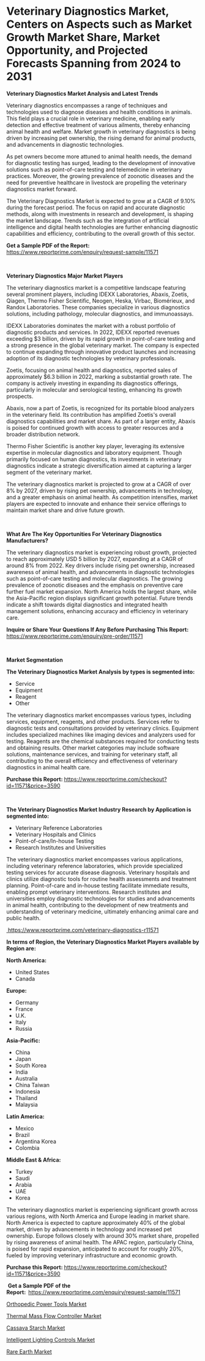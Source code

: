 <p><h1>Veterinary Diagnostics Market, Centers on Aspects such as Market Growth Market Share, Market Opportunity, and Projected Forecasts Spanning from 2024 to 2031</h1></p><p><strong>Veterinary Diagnostics Market Analysis and Latest Trends</strong></p>
<p><p>Veterinary diagnostics encompasses a range of techniques and technologies used to diagnose diseases and health conditions in animals. This field plays a crucial role in veterinary medicine, enabling early detection and effective treatment of various ailments, thereby enhancing animal health and welfare. Market growth in veterinary diagnostics is being driven by increasing pet ownership, the rising demand for animal products, and advancements in diagnostic technologies.</p><p>As pet owners become more attuned to animal health needs, the demand for diagnostic testing has surged, leading to the development of innovative solutions such as point-of-care testing and telemedicine in veterinary practices. Moreover, the growing prevalence of zoonotic diseases and the need for preventive healthcare in livestock are propelling the veterinary diagnostics market forward.</p><p>The Veterinary Diagnostics Market is expected to grow at a CAGR of 9.10% during the forecast period. The focus on rapid and accurate diagnostic methods, along with investments in research and development, is shaping the market landscape. Trends such as the integration of artificial intelligence and digital health technologies are further enhancing diagnostic capabilities and efficiency, contributing to the overall growth of this sector.</p></p>
<p><strong>Get a Sample PDF of the Report:&nbsp;</strong> <a href="https://www.reportprime.com/enquiry/request-sample/11571?utm_campaign=1720&utm_medium=2&utm_source=Github&utm_content=ia&utm_term=25122024&utm_id=veterinary-diagnostics">https://www.reportprime.com/enquiry/request-sample/11571</a></p>
<p>&nbsp;</p>
<p><strong>Veterinary Diagnostics Major Market Players</strong></p>
<p><p>The veterinary diagnostics market is a competitive landscape featuring several prominent players, including IDEXX Laboratories, Abaxis, Zoetis, Qiagen, Thermo Fisher Scientific, Neogen, Heska, Virbac, Biomérieux, and Randox Laboratories. These companies specialize in various diagnostics solutions, including pathology, molecular diagnostics, and immunoassays.</p><p>IDEXX Laboratories dominates the market with a robust portfolio of diagnostic products and services. In 2022, IDEXX reported revenues exceeding $3 billion, driven by its rapid growth in point-of-care testing and a strong presence in the global veterinary market. The company is expected to continue expanding through innovative product launches and increasing adoption of its diagnostic technologies by veterinary professionals.</p><p>Zoetis, focusing on animal health and diagnostics, reported sales of approximately $6.3 billion in 2022, marking a substantial growth rate. The company is actively investing in expanding its diagnostics offerings, particularly in molecular and serological testing, enhancing its growth prospects.</p><p>Abaxis, now a part of Zoetis, is recognized for its portable blood analyzers in the veterinary field. Its contribution has amplified Zoetis's overall diagnostics capabilities and market share. As part of a larger entity, Abaxis is poised for continued growth with access to greater resources and a broader distribution network.</p><p>Thermo Fisher Scientific is another key player, leveraging its extensive expertise in molecular diagnostics and laboratory equipment. Though primarily focused on human diagnostics, its investments in veterinary diagnostics indicate a strategic diversification aimed at capturing a larger segment of the veterinary market.</p><p>The veterinary diagnostics market is projected to grow at a CAGR of over 8% by 2027, driven by rising pet ownership, advancements in technology, and a greater emphasis on animal health. As competition intensifies, market players are expected to innovate and enhance their service offerings to maintain market share and drive future growth.</p></p>
<p>&nbsp;</p>
<p><strong>What Are The Key Opportunities For Veterinary Diagnostics Manufacturers?</strong></p>
<p><p>The veterinary diagnostics market is experiencing robust growth, projected to reach approximately USD 5 billion by 2027, expanding at a CAGR of around 8% from 2022. Key drivers include rising pet ownership, increased awareness of animal health, and advancements in diagnostic technologies such as point-of-care testing and molecular diagnostics. The growing prevalence of zoonotic diseases and the emphasis on preventive care further fuel market expansion. North America holds the largest share, while the Asia-Pacific region displays significant growth potential. Future trends indicate a shift towards digital diagnostics and integrated health management solutions, enhancing accuracy and efficiency in veterinary care.</p></p>
<p><strong>Inquire or Share Your Questions If Any Before Purchasing This Report:</strong> <a href="https://www.reportprime.com/enquiry/pre-order/11571?utm_campaign=1720&utm_medium=2&utm_source=Github&utm_content=ia&utm_term=25122024&utm_id=veterinary-diagnostics">https://www.reportprime.com/enquiry/pre-order/11571</a></p>
<p>&nbsp;</p>
<p><strong>Market Segmentation</strong></p>
<p><strong>The Veterinary Diagnostics Market Analysis by types is segmented into:</strong></p>
<p><ul><li>Service</li><li>Equipment</li><li>Reagent</li><li>Other</li></ul></p>
<p><p>The veterinary diagnostics market encompasses various types, including services, equipment, reagents, and other products. Services refer to diagnostic tests and consultations provided by veterinary clinics. Equipment includes specialized machines like imaging devices and analyzers used for testing. Reagents are the chemical substances required for conducting tests and obtaining results. Other market categories may include software solutions, maintenance services, and training for veterinary staff, all contributing to the overall efficiency and effectiveness of veterinary diagnostics in animal health care.</p></p>
<p><strong>Purchase this Report:&nbsp;</strong><a href="https://www.reportprime.com/checkout?id=11571&price=3590&utm_campaign=1720&utm_medium=2&utm_source=Github&utm_content=ia&utm_term=25122024&utm_id=veterinary-diagnostics">https://www.reportprime.com/checkout?id=11571&price=3590</a></p>
<p>&nbsp;</p>
<p><strong>The Veterinary Diagnostics Market Industry Research by Application is segmented into:</strong></p>
<p><ul><li>Veterinary Reference Laboratories</li><li>Veterinary Hospitals and Clinics</li><li>Point-of-care/In-house Testing</li><li>Research Institutes and Universities</li></ul></p>
<p><p>The veterinary diagnostics market encompasses various applications, including veterinary reference laboratories, which provide specialized testing services for accurate disease diagnosis. Veterinary hospitals and clinics utilize diagnostic tools for routine health assessments and treatment planning. Point-of-care and in-house testing facilitate immediate results, enabling prompt veterinary interventions. Research institutes and universities employ diagnostic technologies for studies and advancements in animal health, contributing to the development of new treatments and understanding of veterinary medicine, ultimately enhancing animal care and public health.</p></p>
<p><a href="https://www.reportprime.com/veterinary-diagnostics-r11571?utm_campaign=1720&utm_medium=2&utm_source=Github&utm_content=ia&utm_term=25122024&utm_id=veterinary-diagnostics">&nbsp;https://www.reportprime.com/veterinary-diagnostics-r11571</a></p>
<p><strong>In terms of Region, the Veterinary Diagnostics Market Players available by Region are:</strong></p>
<p>
    <p> <strong> North America: </strong>
        <ul>
            <li>United States</li>
            <li>Canada</li>
        </ul>
        </p> 
    <p> <strong> Europe: </strong>
        <ul>
            <li>Germany</li>
            <li>France</li>
            <li>U.K.</li>
            <li>Italy</li>
            <li>Russia</li>
        </ul>
        </p> 
    <p> <strong> Asia-Pacific: </strong>
        <ul>
            <li>China</li>
            <li>Japan</li>
            <li>South Korea</li>
            <li>India</li>
            <li>Australia</li>
            <li>China Taiwan</li>
            <li>Indonesia</li>
            <li>Thailand</li>
            <li>Malaysia</li>
        </ul>
        </p> 
    <p> <strong> Latin America: </strong>
        <ul>
            <li>Mexico</li>
            <li>Brazil</li>
            <li>Argentina Korea</li>
            <li>Colombia</li>
        </ul>
        </p> 
    <p> <strong> Middle East & Africa: </strong>
        <ul>
            <li>Turkey</li>
            <li>Saudi</li>
            <li>Arabia</li>
            <li>UAE</li>
            <li>Korea</li>
        </ul>
    </p>
    </p>
<p><p>The veterinary diagnostics market is experiencing significant growth across various regions, with North America and Europe leading in market share. North America is expected to capture approximately 40% of the global market, driven by advancements in technology and increased pet ownership. Europe follows closely with around 30% market share, propelled by rising awareness of animal health. The APAC region, particularly China, is poised for rapid expansion, anticipated to account for roughly 20%, fueled by improving veterinary infrastructure and economic growth.</p></p>
<p><strong>Purchase this Report: </strong><a href="https://www.reportprime.com/checkout?id=11571&price=3590&utm_campaign=1720&utm_medium=2&utm_source=Github&utm_content=ia&utm_term=25122024&utm_id=veterinary-diagnostics">https://www.reportprime.com/checkout?id=11571&price=3590</a></p>
<p>&nbsp;<strong>Get a Sample PDF of the Report:&nbsp;&nbsp;</strong><a href="https://www.reportprime.com/enquiry/request-sample/11571?utm_campaign=1720&utm_medium=2&utm_source=Github&utm_content=ia&utm_term=25122024&utm_id=veterinary-diagnostics">https://www.reportprime.com/enquiry/request-sample/11571</a></p>
<p><strong></strong></p>
<p><p><a href="https://www.linkedin.com/pulse/forecasting-future-orthopedic-power-tools-market-size-projected-5bwtc?utm_campaign=1720&utm_medium=2&utm_source=Github&utm_content=ia&utm_term=25122024&utm_id=veterinary-diagnostics">Orthopedic Power Tools Market</a></p><p><a href="https://www.linkedin.com/pulse/thermal-mass-flow-controller-market-segmentation-applications-c6ykc?utm_campaign=1720&utm_medium=2&utm_source=Github&utm_content=ia&utm_term=25122024&utm_id=veterinary-diagnostics">Thermal Mass Flow Controller Market</a></p><p><a href="https://www.linkedin.com/pulse/c-glance-reports-anmec?utm_campaign=1720&utm_medium=2&utm_source=Github&utm_content=ia&utm_term=25122024&utm_id=veterinary-diagnostics">Cassava Starch Market</a></p><p><a href="https://github.com/mookiesville/Market-Research-Report-List-1/blob/main/intelligent-lighting-controls-market.md?utm_campaign=1720&utm_medium=2&utm_source=Github&utm_content=ia&utm_term=25122024&utm_id=veterinary-diagnostics">Intelligent Lighting Controls Market</a></p><p><a href="https://www.linkedin.com/pulse/p-factrackr-ho6he?utm_campaign=1720&utm_medium=2&utm_source=Github&utm_content=ia&utm_term=25122024&utm_id=veterinary-diagnostics">Rare Earth Market</a></p></p>